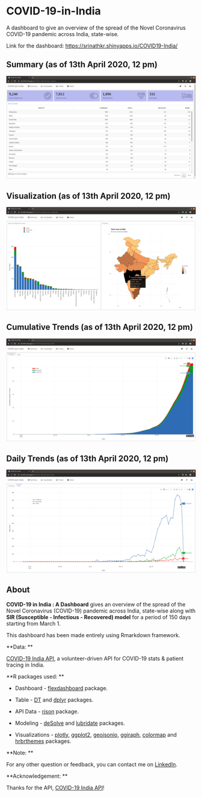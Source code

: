 # COVID-19-in-India

A dashboard to give an overview of the spread of the Novel Coronavirus COVID-19 pandemic across India, state-wise.

Link for the dashboard: https://srinathkr.shinyapps.io/COVID19-India/

## Summary (as of 13th April 2020, 12 pm)

![Summary](/Screenshots/Summary.png)

## Visualization (as of 13th April 2020, 12 pm)

![Visualization](/Screenshots/Visualization.png)

## Cumulative Trends (as of 13th April 2020, 12 pm)

![Cumulative Trends](/Screenshots/CumulativeTrends.png)

## Daily Trends (as of 13th April 2020, 12 pm)

![Daily Trends](/Screenshots/DailyTrends.png)

## About

**COVID-19 in India : A Dashboard** gives an overview of the spread of the Novel Coronavirus (COVID-19) pandemic across India, state-wise along with **SIR (Susceptible - Infectious - Recovered) model** for a period of 150 days starting from March 1. 

This dashboard has been made entirely using Rmarkdown framework.

**Data: **

[COVID-19 India API](https://api.covid19india.org/), a volunteer-driven API for COVID-19 stats & patient tracing in India.

**R packages used: **

* Dashboard - [flexdashboard](https://rmarkdown.rstudio.com/flexdashboard/) package.

* Table - [DT](https://rstudio.github.io/DT/) and [dplyr](https://dplyr.tidyverse.org/) packages.

* API Data - [rjson](https://www.rdocumentation.org/packages/rjson/versions/0.2.20) package.

* Modeling - [deSolve](http://desolve.r-forge.r-project.org/) and [lubridate](https://lubridate.tidyverse.org/) packages. 

* Visualizations - [plotly](https://plot.ly/r/), [ggplot2](https://ggplot2.tidyverse.org/), [geojsonio](https://ropensci.org/tutorials/geojsonio_tutorial/), [ggiraph](https://davidgohel.github.io/ggiraph/), [colormap](https://bhaskarvk.github.io/colormap/) and [hrbrthemes](https://hrbrmstr.github.io/hrbrthemes/) packages. 

**Note: **

For any other question or feedback, you can contact me on [LinkedIn](https://www.linkedin.com/in/srinath-kr-026147173/).

**Acknowledgement: **

Thanks for the API, [COVID-19 India API](https://api.covid19india.org/)!
